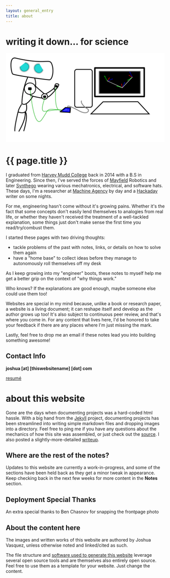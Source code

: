 ```yaml
---
layout: general_entry
title: about
---
```

# writing it down... for science
<center>
<img src="/img/mascot_big.svg">
</center>

# {{ page.title }}

I graduated from [Harvey Mudd College](https://www.hmc.edu/) back in 2014 with a B.S in Engineering.
Since then, I've served the forces of [Mayfield](https://www.heykuri.com/blog/important_difficult_announcement/) Robotics and later [Synthego](https://www.synthego.com/) wearing various mechatronics, electrical, and software hats.
These days, I'm a researcher at [Machine Agency](https://machineagency.github.io/) by day and a [Hackaday](http://hackaday.com/author/doublejumpelectric/) writer on some nights.


For me, engineering hasn't come without it's growing pains. Whether it's the fact that some concepts don't easily lend themselves to analogies from real life, or whether they haven't received the treatment of a well-tackled explanation, some things just don't make sense the first time you read/try/combust them.

I started these pages with two driving thoughts:

- tackle problems of the past with notes, links, or details on how to solve them again
- have a "home base" to collect ideas before they manage to autonomously roll themselves off my desk

As I keep growing into my "engineer" boots, these notes to myself help me get a better grip on the context of "why things work."

Who knows? If the explanations are good enough, maybe someone else could use them too!

Websites are special in my mind because, unlike a book or research paper, a website is a living document; it can reshape itself and develop as the author grows up too! It's also subject to continuous peer review, and that's where you come in. For any content that lives here, I'd be honored to take your feedback if there are any places where I'm just missing the mark.

Lastly, feel free to drop me an email if these notes lead you into building something awesome!

## Contact Info

**joshua [at] [thiswebsitename] [dot] com**

[resum&eacute;](../downloads/jvasquez_resume_nov_2017.pdf)


# about this website

Gone are the days when documenting projects was a hard-coded html hassle.
With a big hand from the [Jekyll](http://jekyllrb.com/) project, documenting projects has been streamlined into writing simple markdown files and dropping images into a directory.
Feel free to ping me if you have any questions about the mechanics of how this site was assembled, or just check out the [source](https://github.com/Poofjunior/website).
I also posted a slightly-more-detailed [writeup](http://www.doublejumpelectric.com/projects/website_mark_2/2015-12-25-website_mark_2/).

## Where are the rest of the notes?

Updates to this website are currently a work-in-progress, and some of the sections have been held back as they get a minor tweak in appearance.
Keep checking back in the next few weeks for more content in the **Notes** section.

## Deployment Special Thanks

An extra special thanks to Ben Chasnov for snapping the frontpage photo

## About the content here

The images and written works of this website are authored by Joshua Vasquez, unless otherwise noted and linked/cited as such.

The file structure and [software used to generate this website](https://github.com/Poofjunior/website) leverage several open source tools and are themselves also entirely open source. Feel free to use them as a template for your website. Just change the content.
